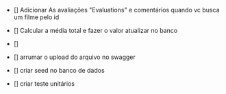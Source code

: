 - [] Adicionar As avaliações "Evaluations" e comentários quando vc busca um filme pelo id
- [] Calcular a média total e fazer o valor atualizar no banco
- []

- [] arrumar o upload do arquivo no swagger
- [] criar seed no banco de dados
- [] criar teste unitários
